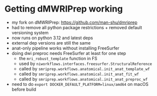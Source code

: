 # Getting dMWRIPrep working
- my fork on dMWRIPrep: https://github.com/man-shu/dmriprep
- had to remove all python package restrictions + removed default versioning system
- now runs on python 3.12 and latest deps
- external dep versions are still the same
- anat-only pipeline works without installing FreeSurfer
- doing dwi preproc needs FreeSurfer at least for one step
    - the `mri_robust_template` function in FS
    - used by `niworkflows.interfaces.freesurfer.StructuralReference`
    - called by `smriprep.workflows.anatomical.init_anat_template_wf`
    - called by `smriprep.workflows.anatomical.init_anat_fit_wf`
    - called by `smriprep.workflows.anatomical.init_anat_preproc_wf`
- need to do `export DOCKER_DEFAULT_PLATFORM=linux/amd64` on macOS before build
